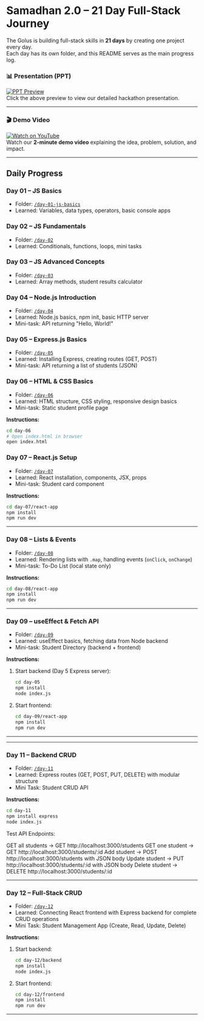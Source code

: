 # Samadhan 2.0 – 21 Day Full-Stack Journey

The Golus is building full-stack skills in **21 days** by creating one project every day.  
Each day has its own folder, and this README serves as the main progress log.


### 📊 Presentation (PPT)  
[![PPT Preview](https://res.cloudinary.com/dnokci0nm/image/upload/v1757095423/Screenshot_2025-09-05_233316_ihvww0.png)](https://drive.google.com/file/d/1CAwSmrCkrYC7pmIMaHerPpD3r2mrcxYd/view?usp=sharing)  
Click the above preview to view our detailed hackathon presentation.  

---

### 🎬 Demo Video  
[![Watch on YouTube](https://res.cloudinary.com/dnokci0nm/image/upload/v1757095291/Design_mjjq7b.png)](https://youtu.be/GlSyDUIaDus)  
Watch our **2-minute demo video** explaining the idea, problem, solution, and impact.  


---

## Daily Progress

### Day 01 – JS Basics
- Folder: [`/day-01-js-basics`](./day-01-js-basics)
- Learned: Variables, data types, operators, basic console apps

### Day 02 – JS Fundamentals
- Folder: [`/day-02`](./day-02)
- Learned: Conditionals, functions, loops, mini tasks

### Day 03 – JS Advanced Concepts
- Folder: [`/day-03`](./day-03)
- Learned: Array methods, student results calculator

### Day 04 – Node.js Introduction
- Folder: [`/day-04`](./day-04)
- Learned: Node.js basics, npm init, basic HTTP server
- Mini-task: API returning "Hello, World!"

### Day 05 – Express.js Basics
- Folder: [`/day-05`](./day-05)
- Learned: Installing Express, creating routes (GET, POST)
- Mini-task: API returning a list of students (JSON)

### Day 06 – HTML & CSS Basics
- Folder: [`/day-06`](./day-06)
- Learned: HTML structure, CSS styling, responsive design basics
- Mini-task: Static student profile page

**Instructions:**  
```bash
cd day-06
# Open index.html in browser
open index.html
```

### Day 07 – React.js Setup
- Folder: [`/day-07`](./day-07)
- Learned: React installation, components, JSX, props
- Mini-task: Student card component

**Instructions:**  
```bash
cd day-07/react-app
npm install
npm run dev
```

---

### Day 08 – Lists & Events
- Folder: [`/day-08`](./day-08)
- Learned: Rendering lists with `.map`, handling events (`onClick`, `onChange`)
- Mini-task: To-Do List (local state only)

**Instructions:**  
```bash
cd day-08/react-app
npm install
npm run dev
```

---

### Day 09 – useEffect & Fetch API
- Folder: [`/day-09`](./day-09)
- Learned: useEffect basics, fetching data from Node backend
- Mini-task: Student Directory (backend + frontend)

**Instructions:**  
1. Start backend (Day 5 Express server):  
    ```bash
    cd day-05
    npm install
    node index.js
    ```

2. Start frontend:
    ```bash
    cd day-09/react-app
    npm install
    npm run dev
    ```

---


---

### Day 11 – Backend CRUD
- Folder: [`/day-11`](./day-11)
- Learned: Express routes (GET, POST, PUT, DELETE) with modular structure
- Mini Task: Student CRUD API

**Instructions:**  
```bash
cd day-11
npm install express
node index.js
```

Test API Endpoints:

GET all students → GET http://localhost:3000/students
GET one student → GET http://localhost:3000/students/:id
Add student → POST http://localhost:3000/students with JSON body
Update student → PUT http://localhost:3000/students/:id with JSON body
Delete student → DELETE http://localhost:3000/students/:id

---

### Day 12 – Full-Stack CRUD
- Folder: [`/day-12`](./day-12)
- Learned: Connecting React frontend with Express backend for complete CRUD operations
- Mini Task: Student Management App (Create, Read, Update, Delete)

**Instructions:**  
1. Start backend:
    ```bash
    cd day-12/backend
    npm install
    node index.js
    ```

2. Start frontend:
    ```bash
    cd day-12/frontend
    npm install
    npm run dev
    ```

---


